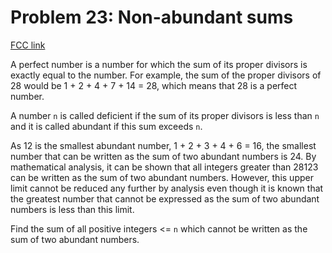 # Problem 23: Non-abundant sums

[FCC link](https://www.freecodecamp.org/learn/coding-interview-prep/project-euler/problem-23-non-abundant-sums)

A perfect number is a number for which the sum of its proper divisors is exactly
equal to the number. For example, the sum of the proper divisors of 28 would be
1 + 2 + 4 + 7 + 14 = 28, which means that 28 is a perfect number.

A number `n` is called deficient if the sum of its proper divisors is less than
`n` and it is called abundant if this sum exceeds `n`.

As 12 is the smallest abundant number, 1 + 2 + 3 + 4 + 6 = 16, the smallest
number that can be written as the sum of two abundant numbers is 24. By
mathematical analysis, it can be shown that all integers greater than 28123 can
be written as the sum of two abundant numbers. However, this upper limit cannot
be reduced any further by analysis even though it is known that the greatest
number that cannot be expressed as the sum of two abundant numbers is less than
this limit.

Find the sum of all positive integers <= `n` which cannot be written as the sum
of two abundant numbers.
